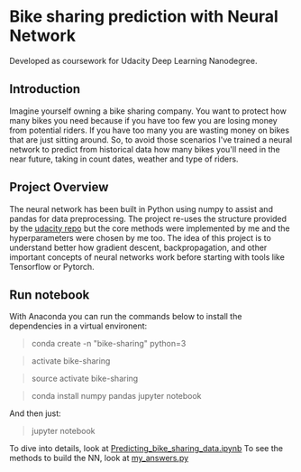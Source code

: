 # Bike sharing prediction with Neural Network
Developed as coursework for Udacity Deep Learning Nanodegree.

## Introduction
Imagine yourself owning a bike sharing company. You want to protect how many bikes you need because if you have too few you are losing money from potential riders. If you have too many you are wasting money on bikes that are just sitting around.
So, to avoid those scenarios I've trained a neural network to predict from historical data how many bikes you'll need in the near future, taking in count dates, weather and type of riders.

## Project Overview
The neural network has been built in Python using numpy to assist and pandas for data preprocessing.
The project re-uses the structure provided by the [udacity repo](https://github.com/udacity/deep-learning-v2-pytorch/tree/master/project-bikesharing) but the core methods were implemented by me and the hyperparameters were chosen by me too.
The idea of this project is to understand better how gradient descent, backpropagation, and other important concepts of neural networks work before starting with tools like Tensorflow or Pytorch.

## Run notebook
With Anaconda you can run the commands below to install the dependencies in a virtual environent:
> conda create -n "bike-sharing" python=3

> activate bike-sharing

> source activate bike-sharing

> conda install numpy pandas jupyter notebook

And then just:
> jupyter notebook

To dive into details, look at [Predicting_bike_sharing_data.ipynb](https://github.com/matiaslgh/bike-sharing-prediction/blob/master/Predicting_bike_sharing_data.ipynb)
To see the methods to build the NN, look at [my_answers.py](https://github.com/matiaslgh/bike-sharing-prediction/blob/master/my_answers.py)
